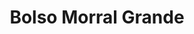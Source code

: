 ---
title: "Bolso Morral Grande"
description: "Amplia Capacidad para Equipos de Seguridad y Primeros Auxilios"
line: "Línea de primeros auxilios" # O "Línea de Accesorios de Seguridad" si aplica
main:
  id: 206 # ID único para este producto
  content: |
    Presentamos nuestro **Bolso Morral Grande** – la solución versátil y espaciosa para tus necesidades de seguridad y primeros auxilios. Parte de nuestra **Línea de Primeros Auxilios**, este morral de lona resistente ofrece una amplia capacidad para guardar y transportar dotaciones más completas o equipos de mayor tamaño, ideal para brigadistas, equipos de rescate o para tener en sitios estratégicos.

  imgCard: "@/images/products/bolso-morral-grande-card.avif" # Sugerencia de imagen para la tarjeta
  imgMain: "@/images/products/bolso-morral-grande-main.avif" # Sugerencia de imagen principal
  imgAlt: "Bolso morral grande para equipos de seguridad y primeros auxilios"
tabs:
  - id: "tabs-with-card-item-1"
    dataTab: "#tabs-with-card-1"
    title: "Descripción General"
  - id: "tabs-with-card-item-2"
    dataTab: "#tabs-with-card-2"
    title: "Especificaciones y Precio"
  - id: "tabs-with-card-item-3"
    dataTab: "#tabs-with-card-3"
    title: "Usos y Ventajas"
longDescription:
  title: "Almacenamiento y Movilidad para tu Dotación Completa"
  subTitle: |
    El Bolso Morral Grande de Extintores del Risaralda es el complemento perfecto para aquellos que requieren mayor capacidad y organización. Su diseño robusto y múltiples compartimentos permiten llevar una dotación de primeros auxilios extensa, herramientas o equipos de respuesta rápida, asegurando que todo esté en su lugar y listo para ser desplegado eficientemente en situaciones que lo demanden.
  btnTitle: "Adquiere tu Bolso Morral Grande"
  btnURL: "#"
descriptionList:
  - title: "Gran Capacidad"
    subTitle: "Ofrece un amplio espacio para organizar una dotación completa de primeros auxilios o equipos de seguridad voluminosos."
  - title: "Construcción Duradera"
    subTitle: "Fabricado en lona de alta resistencia, diseñado para soportar el uso intensivo y proteger el contenido en diversos entornos."
  - title: "Organización Interna"
    subTitle: "Múltiples bolsillos y compartimentos internos para mantener los insumos organizados y de fácil acceso."
specificationsLeft:
  - title: "Material"
    subTitle: "Lona de alta resistencia (ej. 900D Nylon, poliéster) con cierres y correas reforzadas."
  - title: "Dimensiones"
    subTitle: "X cm de alto x X cm de ancho x X cm de profundidad (ej. 55x35x25 cm)."
  - title: "Capacidad de Almacenamiento"
    subTitle: "Amplia capacidad, ideal para dotaciones tipo B o C, o equipo de rescate básico."
  - title: "Precio"
    subTitle: "$60.000"
tableData:
  - feature: ["Especificación", "Valor"]
    description:
      - ["Tipo de Producto", "Bolso / Morral Grande"]
      - ["Material", "Lona de alta resistencia"]
      - ["Dimensiones (cm)", "Variable (ej. 55x35x25)"]
      - ["Precio (COP)", "$60.000"]
      - ["Uso Recomendado", "Brigadistas, Empresas, Equipos de Rescate"]
blueprints:
  first: "@/images/blueprint-morral-grande-1.avif" # Diagrama del morral grande abierto
  second: "@/images/blueprint-morral-grande-2.avif" # Vista del morral grande cerrado
---